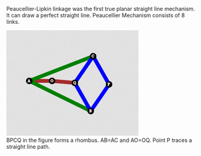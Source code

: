 Peaucellier-Lipkin linkage was the first true planar straight line mechanism. It can draw a perfect straight line. Peaucellier Mechanism consists of 8 links.

![img](./images/exp17T.png)  
BPCQ in the figure forms a rhombus. AB=AC and AO=OQ. Point P traces a straight line path.
